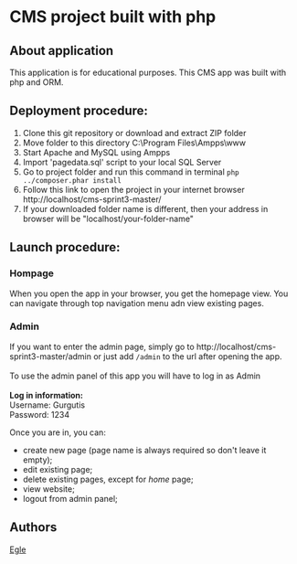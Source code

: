 # CMS project built with php

## About application

This application is for educational purposes. This CMS app was built with php and ORM.

## Deployment procedure:

1. Clone this git repository or download and extract ZIP folder
2. Move folder to this directory C:\Program Files\Ampps\www
3. Start Apache and MySQL using Ampps
4. Import 'pagedata.sql' script to your local SQL Server
5. Go to project folder and run this command in terminal `php ../composer.phar install`
6. Follow this link to open the project in your internet browser http://localhost/cms-sprint3-master/
7. If your downloaded folder name is different, then your address in browser will be "localhost/your-folder-name"

## Launch procedure:

### Hompage

When you open the app in your browser, you get the homepage view.
You can navigate through top navigation menu adn view existing pages.

### Admin

If you want to enter the admin page, simply go to http://localhost/cms-sprint3-master/admin
or just add `/admin` to the url after opening the app.
<br><br>
To use the admin panel of this app you will have to log in as Admin<br><br>
**Log in information:**  
Username: Gurgutis  
Password: 1234

Once you are in, you can:

- create new page (page name is always required so don't leave it empty);
- edit existing page;
- delete existing pages, except for _home_ page;
- view website;
- logout from admin panel;

## Authors

[Egle](https://github.com/EgleJuske/)
